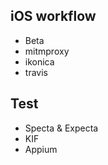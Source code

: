 iOS workflow
---

- Beta
- mitmproxy
- ikonica
- travis

Test
---

- Specta & Expecta
- KIF
- Appium
